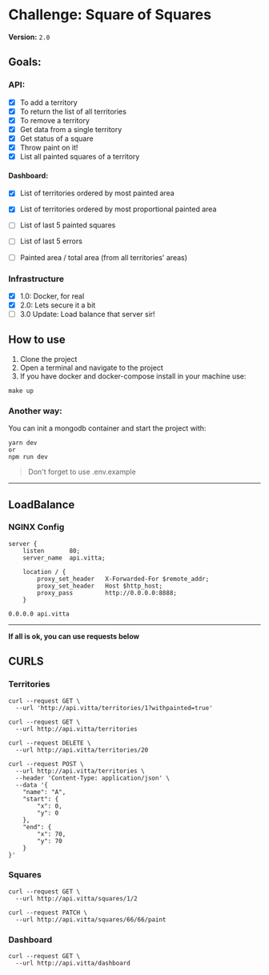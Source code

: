 # Challenge: Square of Squares
**Version:** `2.0`

## Goals:

### API:

- [x] To add a territory
- [x] To return the list of all territories
- [x] To remove a territory
- [x] Get data from a single territory
- [x] Get status of a square
- [x] Throw paint on it!
- [x] List all painted squares of a territory
#### Dashboard:
- [x] List of territories ordered by most painted area
- [x] List of territories ordered by most proportional painted area
- [ ] List of last 5 painted squares
- [ ] List of last 5 errors
- [ ] Painted area / total area (from all territories' areas)


### Infrastructure

- [x] 1.0: Docker, for real
- [x] 2.0: Lets secure it a bit
- [ ] 3.0 Update: Load balance that server sir!

## How to use

1. Clone the project
2. Open a terminal and navigate to the project
3. If you have docker and docker-compose install in your machine use:
```
make up
```
### Another way:
You can init a mongodb container and start the project with:
```
yarn dev
or
npm run dev
```
> Don't forget to use .env.example

---------------------
## LoadBalance

### NGINX Config

```
server {
    listen       80;
    server_name  api.vitta;

    location / {
        proxy_set_header   X-Forwarded-For $remote_addr;
        proxy_set_header   Host $http_host;
        proxy_pass         http://0.0.0.0:8888;
    }
```

```
0.0.0.0 api.vitta
```
-----------------------------
**If all is ok, you can use requests below**

## CURLS

### Territories

```
curl --request GET \
  --url 'http://api.vitta/territories/1?withpainted=true'
```

```
curl --request GET \
  --url http://api.vitta/territories
```

```
curl --request DELETE \
  --url http://api.vitta/territories/20
```

```
curl --request POST \
  --url http://api.vitta/territories \
  --header 'Content-Type: application/json' \
  --data '{
	"name": "A",
	"start": {
		"x": 0,
		"y": 0
	},
	"end": {
		"x": 70,
		"y": 70
	}
}'
```
### Squares

```
curl --request GET \
  --url http://api.vitta/squares/1/2
```
```
curl --request PATCH \
  --url http://api.vitta/squares/66/66/paint
```
### Dashboard
```
curl --request GET \
  --url http://api.vitta/dashboard
```
